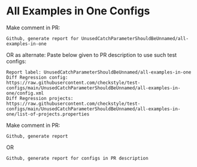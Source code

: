 # All Examples in One Configs
Make comment in PR:
```
Github, generate report for UnusedCatchParameterShouldBeUnnamed/all-examples-in-one
```
OR as alternate:
Paste below given to PR description to use such test configs:
```
Report label: UnusedCatchParameterShouldBeUnnamed/all-examples-in-one
Diff Regression config: https://raw.githubusercontent.com/checkstyle/test-configs/main/UnusedCatchParameterShouldBeUnnamed/all-examples-in-one/config.xml
Diff Regression projects: https://raw.githubusercontent.com/checkstyle/test-configs/main/UnusedCatchParameterShouldBeUnnamed/all-examples-in-one/list-of-projects.properties
```
Make comment in PR:
```
Github, generate report
```
OR
```
Github, generate report for configs in PR description
```
